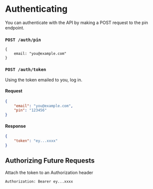 # Authenticating

You can authenticate with the API by making a POST request to the pin endpoint.

### `POST /auth/pin`

```json5
{
    email: "you@example.com"
}
```

### `POST /auth/token`

Using the token emailed to you, log in.

#### Request

```json
{
    "email": "you@example.com",
    "pin": "123456"
}
```

#### Response

```json
{
    "token": "ey...xxxx"
}
```

## Authorizing Future Requests

Attach the token to an Authorization header

```
Authorization: Bearer ey...xxxx
```
